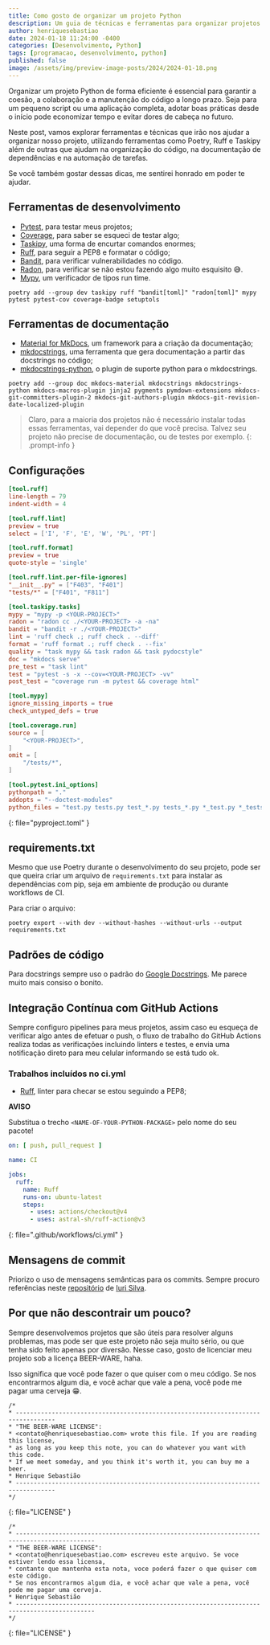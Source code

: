 ```yaml
---
title: Como gosto de organizar um projeto Python
description: Um guia de técnicas e ferramentas para organizar projetos Python.
author: henriquesebastiao
date: 2024-01-18 11:24:00 -0400
categories: [Desenvolvimento, Python]
tags: [programacao, desenvolvimento, python]
published: false
image: /assets/img/preview-image-posts/2024/2024-01-18.png
---
```


Organizar um projeto Python de forma eficiente é essencial para garantir a coesão, a colaboração e a manutenção do código a longo prazo. Seja para um pequeno script ou uma aplicação completa, adotar boas práticas desde o início pode economizar tempo e evitar dores de cabeça no futuro.

Neste post, vamos explorar ferramentas e técnicas que irão nos ajudar a organizar nosso projeto, utilizando ferramentas como Poetry, Ruff e Taskipy além de outras que ajudam na organização do código, na documentação de dependências e na automação de tarefas.

Se você também gostar dessas dicas, me sentirei honrado em poder te ajudar.

## Ferramentas de desenvolvimento

- [Pytest](https://docs.pytest.org/), para testar meus projetos;
- [Coverage](https://coverage.readthedocs.io/), para saber se esqueci de testar algo;
- [Taskipy](https://github.com/taskipy/taskipy), uma forma de encurtar comandos enormes;
- [Ruff](https://docs.astral.sh/ruff/), para seguir a PEP8 e formatar o código;
- [Bandit](https://bandit.readthedocs.io/), para verificar vulnerabilidades no código.
- [Radon](https://radon.readthedocs.io/), para verificar se não estou fazendo algo muito esquisito 😅.
- [Mypy](https://mypy.readthedocs.io/), um verificador de tipos run time.

```terminal
poetry add --group dev taskipy ruff "bandit[toml]" "radon[toml]" mypy pytest pytest-cov coverage-badge setuptols
```

## Ferramentas de documentação

- [Material for MkDocs](https://github.com/squidfunk/mkdocs-material/), um framework para a criação da documentação;
- [mkdocstrings](https://mkdocstrings.github.io/), uma ferramenta que gera documentação a partir das docstrings no código;
- [mkdocstrings-python](https://mkdocstrings.github.io/python/), o plugin de suporte python para o mkdocstrings.

```terminal
poetry add --group doc mkdocs-material mkdocstrings mkdocstrings-python mkdocs-macros-plugin jinja2 pygments pymdown-extensions mkdocs-git-committers-plugin-2 mkdocs-git-authors-plugin mkdocs-git-revision-date-localized-plugin
```

> Claro, para a maioria dos projetos não é necessário instalar todas essas ferramentas, vai depender do que você precisa. Talvez seu projeto não precise de documentação, ou de testes por exemplo.
{: .prompt-info }

## Configurações

```toml
[tool.ruff]
line-length = 79
indent-width = 4

[tool.ruff.lint]
preview = true
select = ['I', 'F', 'E', 'W', 'PL', 'PT']

[tool.ruff.format]
preview = true
quote-style = 'single'

[tool.ruff.lint.per-file-ignores]
"__init__.py" = ["F403", "F401"]
"tests/*" = ["F401", "F811"]

[tool.taskipy.tasks]
mypy = "mypy -p <YOUR-PROJECT>"
radon = "radon cc ./<YOUR-PROJECT> -a -na"
bandit = "bandit -r ./<YOUR-PROJECT>"
lint = 'ruff check .; ruff check . --diff'
format = 'ruff format .; ruff check . --fix'
quality = "task mypy && task radon && task pydocstyle"
doc = "mkdocs serve"
pre_test = "task lint"
test = "pytest -s -x --cov=<YOUR-PROJECT> -vv"
post_test = "coverage run -m pytest && coverage html"

[tool.mypy]
ignore_missing_imports = true
check_untyped_defs = true

[tool.coverage.run]
source = [
    "<YOUR-PROJECT>",
]
omit = [
    "/tests/*",
]

[tool.pytest.ini_options]
pythonpath = "."
addopts = "--doctest-modules"
python_files = "test.py tests.py test_*.py tests_*.py *_test.py *_tests.py"
```
{: file="pyproject.toml" }

## requirements.txt

Mesmo que use Poetry durante o desenvolvimento do seu projeto, pode ser que queira criar um arquivo de `requirements.txt` para instalar as dependências com pip, seja em ambiente de produção ou durante workflows de CI.

Para criar o arquivo:


```terminal
poetry export --with dev --without-hashes --without-urls --output requirements.txt
```

## Padrões de código

Para docstrings sempre uso o padrão do [Google Docstrings](https://sphinxcontrib-napoleon.readthedocs.io/en/latest/example_google.html). Me parece muito mais consiso o bonito.

## Integração Contínua com GitHub Actions

Sempre configuro pipelines para meus projetos, assim caso eu esqueça de verificar algo antes de efetuar o push, o fluxo de trabalho do GitHub Actions realiza todas as verificações incluindo linters e testes, e envia uma notificação direto para meu celular informando se está tudo ok.

### Trabalhos incluídos no ci.yml

- [Ruff](https://docs.astral.sh/ruff/), linter para checar se estou seguindo a PEP8;

**AVISO**

Substitua o trecho `<NAME-OF-YOUR-PYTHON-PACKAGE>` pelo nome do seu pacote!

```yml
on: [ push, pull_request ]

name: CI

jobs:
  ruff:
    name: Ruff
    runs-on: ubuntu-latest
    steps:
      - uses: actions/checkout@v4
      - uses: astral-sh/ruff-action@v3
```
{: file=".github/workflows/ci.yml" }

## Mensagens de commit

Priorizo o uso de mensagens semânticas para os commits. Sempre procuro referências neste [repositório](https://github.com/iuricode/padroes-de-commits) de [Iuri Silva](https://github.com/iuricode).

## Por que não descontrair um pouco?

Sempre desenvolvemos projetos que são úteis para resolver alguns problemas, mas pode ser que este projeto não seja muito sério, ou que tenha sido feito apenas por diversão. Nesse caso, gosto de licenciar meu projeto sob a licença BEER-WARE, haha.

Isso significa que você pode fazer o que quiser com o meu código. Se nos encontrarmos algum dia, e você achar que vale a pena, você pode me pagar uma cerveja 😁.

```
/*
* ---------------------------------------------------------------------------------
* "THE BEER-WARE LICENSE":
* <contato@henriquesebastiao.com> wrote this file. If you are reading this license,
* as long as you keep this note, you can do whatever you want with this code.
* If we meet someday, and you think it's worth it, you can buy me a beer.
* Henrique Sebastião
* ---------------------------------------------------------------------------------
*/
```
{: file="LICENSE" }


```
/*
* --------------------------------------------------------------------------------------------
* "THE BEER-WARE LICENSE":
* <contato@henriquesebastiao.com> escreveu este arquivo. Se voce estiver lendo essa licensa,
* contanto que mantenha esta nota, voce poderá fazer o que quiser com este código.
* Se nos encontrarmos algum dia, e você achar que vale a pena, você pode me pagar uma cerveja.
* Henrique Sebastião
* --------------------------------------------------------------------------------------------
*/
```
{: file="LICENSE" }

